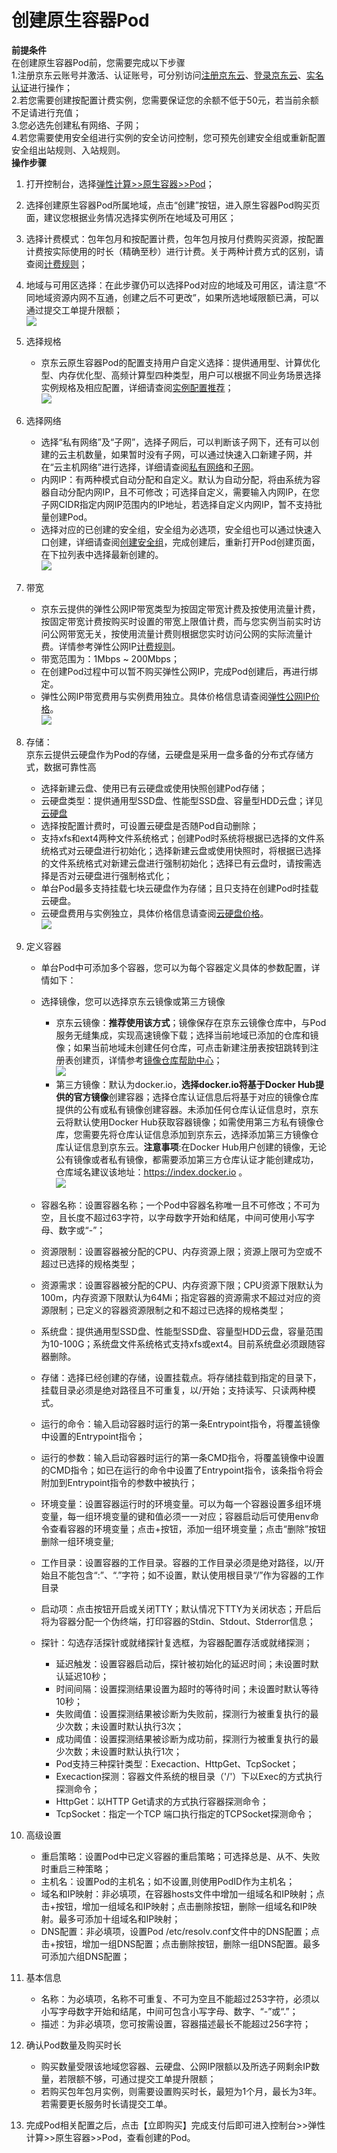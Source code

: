
# 创建原生容器Pod  
**前提条件**  
在创建原生容器Pod前，您需要完成以下步骤  
1.注册京东云账号并激活、认证账号，可分别访问[注册京东云](https://accounts.jdcloud.com/p/regPage?source=jdcloud%26ReturnUrl=%2f%2fuc.jdcloud.com%2fpassport%2fcomplete%3freturnUrl%3d//www.jdcloud.com/)、[登录京东云](https://console.jdcloud.com/overview)、[实名认证](https://uc.jdcloud.com/account/verify)进行操作；  
2.若您需要创建按配置计费实例，您需要保证您的余额不低于50元，若当前余额不足请进行充值；  
3.您必选先创建私有网络、子网；  
4.若您需要使用安全组进行实例的安全访问控制，您可预先创建安全组或重新配置安全组出站规则、入站规则。  
**操作步骤**  
 1. 打开控制台，选择[弹性计算>>原生容器>>Pod](https://cns-console.jdcloud.com/host/pod/list)；  
 2. 选择创建原生容器Pod所属地域，点击“创建”按钮，进入原生容器Pod购买页面，建议您根据业务情况选择实例所在地域及可用区；      
 3. 选择计费模式：包年包月和按配置计费，包年包月按月付费购买资源，按配置计费按实际使用的时长（精确至秒）进行计费。关于两种计费方式的区别，请查阅[计费规则][2]；   
 4. 地域与可用区选择：在此步骤仍可以选择Pod对应的地域及可用区，请注意“不同地域资源内网不互通，创建之后不可更改”，如果所选地域限额已满，可以通过提交工单提升限额；  
 ![](https://github.com/jdcloudcom/cn/blob/edit/image/Native-Container/podregion.png)  
 5. 选择规格  
	* 京东云原生容器Pod的配置支持用户自定义选择：提供通用型、计算优化型、内存优化型、高频计算型四种类型，用户可以根据不同业务场景选择实例规格及相应配置，详细请查阅[实例配置推荐][3]；  
![](https://github.com/jdcloudcom/cn/blob/edit/image/Native-Container/Podtype.png) 
 6. 选择网络
 
	* 选择“私有网络”及“子网”，选择子网后，可以判断该子网下，还有可以创建的云主机数量，如果暂时没有子网，可以通过快速入口新建子网，并在“云主机网络”进行选择，详细请查阅[私有网络][4]和[子网][5]。  
	* 内网IP：有两种模式自动分配和自定义。默认为自动分配，将由系统为容器自动分配内网IP，且不可修改；可选择自定义，需要输入内网IP，在您子网CIDR指定内网IP范围内的IP地址，若选择自定义内网IP，暂不支持批量创建Pod。  
	*  选择对应的已创建的安全组，安全组为必选项，安全组也可以通过快速入口创建，详细请查阅[创建安全组][6]，完成创建后，重新打开Pod创建页面，在下拉列表中选择最新创建的。  
	![](https://github.com/jdcloudcom/cn/blob/edit/image/Native-Container/PodVPC.png)   
	
 7. 带宽  
 
	* 京东云提供的弹性公网IP带宽类型为按固定带宽计费及按使用流量计费，按固定带宽计费按购买时设置的带宽上限值计费，而与您实例当前实时访问公网带宽无关，按使用流量计费则根据您实时访问公网的实际流量计费。详情参考弹性公网IP[计费规则][7]。  
	* 带宽范围为：1Mbps ~ 200Mbps；  
	*  在创建Pod过程中可以暂不购买弹性公网IP，完成Pod创建后，再进行绑定。  
	*  弹性公网IP带宽费用与实例费用独立。具体价格信息请查阅[弹性公网IP价格][8]。  
![](https://github.com/jdcloudcom/cn/blob/edit/image/Native-Container/Podelasticip.png)   

 8. 存储：  
 京东云提供云硬盘作为Pod的存储，云硬盘是采用一盘多备的分布式存储方式，数据可靠性高  
 
	* 选择新建云盘、使用已有云硬盘或使用快照创建Pod存储；  
	* 云硬盘类型：提供通用型SSD盘、性能型SSD盘、容量型HDD云盘；详见[云硬盘](https://docs.jdcloud.com/cn/cloud-disk-service/product-overview)  
	* 选择按配置计费时，可设置云硬盘是否随Pod自动删除；  
	* 支持xfs和ext4两种文件系统格式；创建Pod时系统将根据已选择的文件系统格式对云硬盘进行初始化；选择新建云盘或使用快照时，将根据已选择的文件系统格式对新建云盘进行强制初始化；选择已有云盘时，请按需选择是否对云硬盘进行强制格式化；  
	* 单台Pod最多支持挂载七块云硬盘作为存储；且只支持在创建Pod时挂载云硬盘。        
	* 云硬盘费用与实例独立，具体价格信息请查阅[云硬盘价格][9]。    
       ![](https://github.com/jdcloudcom/cn/blob/edit/image/Native-Container/Podvolume.png)    
       
9. 定义容器  

	* 单台Pod中可添加多个容器，您可以为每个容器定义具体的参数配置，详情如下：  
	* 选择镜像，您可以选择京东云镜像或第三方镜像  
		* 京东云镜像：**推荐使用该方式**；镜像保存在京东云镜像仓库中，与Pod服务无缝集成，实现高速镜像下载；选择当前地域已添加的仓库和镜像；如果当前地域未创建任何仓库，可点击新建注册表按钮跳转到注册表创建页，详情参考[镜像仓库帮助中心][10]；  
		![](https://github.com/jdcloudcom/cn/blob/edit/image/Native-Container/podjcr.png)  
		* 第三方镜像：默认为docker.io，**选择docker.io将基于Docker Hub提供的官方镜像**创建容器；选择仓库认证信息后将基于对应的镜像仓库提供的公有或私有镜像创建容器。未添加任何仓库认证信息时，京东云将默认使用Docker Hub获取容器镜像；如需使用第三方私有镜像仓库，您需要先将仓库认证信息添加到京东云，选择添加第三方镜像仓库认证信息到京东云。**注意事项**:在Docker Hub用户创建的镜像，无论公有镜像或者私有镜像，都需要添加第三方仓库认证才能创建成功，仓库域名建议该地址：https://index.docker.io 。    
		![](https://github.com/jdcloudcom/cn/blob/edit/image/Native-Container/poddockehub.jpg)  

	* 容器名称：设置容器名称；一个Pod中容器名称唯一且不可修改；不可为空，且长度不超过63字符，以字母数字开始和结尾，中间可使用小写字母、数字或“-”；    
	* 资源限制：设置容器被分配的CPU、内存资源上限；资源上限可为空或不超过已选择的规格类型；  
	* 资源需求：设置容器被分配的CPU、内存资源下限；CPU资源下限默认为100m，内存资源下限默认为64Mi；指定容器的资源需求不超过对应的资源限制；已定义的容器资源限制之和不超过已选择的规格类型；  
	* 系统盘：提供通用型SSD盘、性能型SSD盘、容量型HDD云盘，容量范围为10-100G；系统盘文件系统格式支持xfs或ext4。目前系统盘必须跟随容器删除。     
	* 存储：选择已经创建的存储，设置挂载点。将存储挂载到指定的目录下，挂载目录必须是绝对路径且不可重复，以/开始；支持读写、只读两种模式。  
	* 运行的命令：输入启动容器时运行的第一条Entrypoint指令，将覆盖镜像中设置的Entrypoint指令；   
	* 运行的参数：输入启动容器时运行的第一条CMD指令，将覆盖镜像中设置的CMD指令；如已在运行的命令中设置了Entrypoint指令，该条指令将会附加到Entrypoint指令的参数中被执行；   
	* 环境变量：设置容器运行时的环境变量。可以为每一个容器设置多组环境变量，每一组环境变量的键和值必须一一对应；容器启动后可使用env命令查看容器的环境变量；点击+按钮，添加一组环境变量；点击“删除”按钮删除一组环境变量;  
	* 工作目录：设置容器的工作目录。容器的工作目录必须是绝对路径，以/开始且不能包含“:”、“.”字符；如不设置，默认使用根目录“/”作为容器的工作目录
	* 启动项：点击按钮开启或关闭TTY；默认情况下TTY为关闭状态；开启后将为容器分配一个伪终端，打印容器的Stdin、Stdout、Stderror信息；    
	* 探针：勾选存活探针或就绪探针复选框，为容器配置存活或就绪探测；  
		* 延迟触发：设置容器启动后，探针被初始化的延迟时间；未设置时默认延迟10秒；  
		* 时间间隔：设置探测结果设置为超时的等待时间；未设置时默认等待10秒；  
		* 失败阈值：设置探测结果被诊断为失败前，探测行为被重复执行的最少次数；未设置时默认执行3次；  
		* 成功阈值：设置探测结果被诊断为成功前，探测行为被重复执行的最少次数；未设置时默认执行1次；  
		* Pod支持三种探针类型：Execaction、HttpGet、TcpSocket；  
		* Execaction探测：容器文件系统的根目录（'/'）下以Exec的方式执行探测命令；  
		* HttpGet：以HTTP Get请求的方式执行容器探测命令；  
		* TcpSocket：指定一个TCP 端口执行指定的TCPSocket探测命令；  
		
 11. 高级设置  
 
	 * 重启策略：设置Pod中已定义容器的重启策略；可选择总是、从不、失败时重启三种策略；  
	 * 主机名：设置Pod的主机名；如不设置,则使用PodID作为主机名；  
	 * 域名和IP映射：非必填项，在容器hosts文件中增加一组域名和IP映射；点击+按钮，增加一组域名和IP映射；点击删除按钮，删除一组域名和IP映射。最多可添加十组域名和IP映射；  
	 * DNS配置：非必填项，设置Pod /etc/resolv.conf文件中的DNS配置；点击+按钮，增加一组DNS配置；点击删除按钮，删除一组DNS配置。最多可添加六组DNS配置；  
	 
 12. 基本信息  
 
	 * 名称：为必填项，名称不可重复、不可为空且不能超过253字符，必须以小写字母数字开始和结尾，中间可包含小写字母、数字、“-”或“.”；  
	 * 描述：为非必填项，您可按需设置，容器描述最长不能超过256字符；  
	 
 13. 确认Pod数量及购买时长  
 
	 * 购买数量受限该地域您容器、云硬盘、公网IP限额以及所选子网剩余IP数量，若限额不够，可通过提交工单提升限额；  
	 * 若购买包年包月实例，则需要设置购买时长，最短为1个月，最长为3年。若需要更长服务时长请提交工单。 
	 
  14. 完成Pod相关配置之后，点击【立即购买】完成支付后即可进入控制台>>弹性计算>>原生容器>>Pod，查看创建的Pod。  


 


  [2]: https://docs.jdcloud.com/cn/native-container/billing-rules
  [3]: https://docs.jdcloud.com/cn/native-container/recommend-instance
  [4]: https://docs.jdcloud.com/cn/virtual-private-cloud/product-overview
  [5]: https://docs.jdcloud.com/cn/virtual-private-cloud/subnet-features
  [6]: https://docs.jdcloud.com/cn/native-container/security-group
  [7]: https://docs.jdcloud.com/cn/elastic-ip/product-overview
  [8]: https://docs.jdcloud.com/cn/elastic-ip/billing-rules
  [9]: https://docs.jdcloud.com/cn/cloud-disk-service/price-overview
  [10]: https://docs.jdcloud.com/cn/container-registry/create-registry
